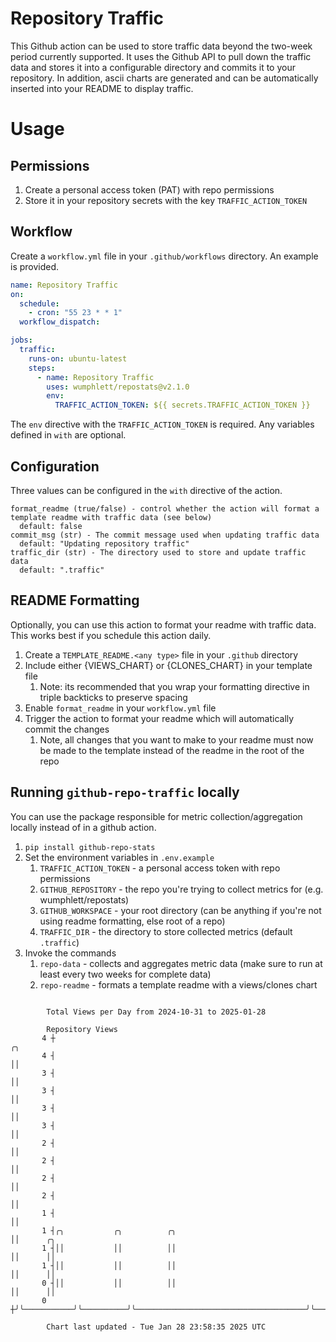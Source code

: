 # Repository Traffic

This Github action can be used to store traffic data beyond the two-week period currently supported.
It uses the Github API to pull down the traffic data and stores it into a configurable directory and commits it to your 
repository. In addition, ascii charts are generated and can be automatically inserted into your README to display traffic.

# Usage
## Permissions
1. Create a personal access token (PAT) with repo permissions
2. Store it in your repository secrets with the key `TRAFFIC_ACTION_TOKEN`

## Workflow
Create a `workflow.yml` file in your `.github/workflows` directory. An example is provided.

```yaml
name: Repository Traffic
on:
  schedule:
    - cron: "55 23 * * 1"
  workflow_dispatch:

jobs:
  traffic:
    runs-on: ubuntu-latest
    steps:
      - name: Repository Traffic
        uses: wumphlett/repostats@v2.1.0
        env:
          TRAFFIC_ACTION_TOKEN: ${{ secrets.TRAFFIC_ACTION_TOKEN }}
```
The `env` directive with the `TRAFFIC_ACTION_TOKEN` is required. Any variables defined in `with` are optional.

## Configuration
Three values can be configured in the `with` directive of the action.
```
format_readme (true/false) - control whether the action will format a template readme with traffic data (see below)
  default: false
commit_msg (str) - The commit message used when updating traffic data
  default: "Updating repository traffic"
traffic_dir (str) - The directory used to store and update traffic data
  default: ".traffic"
```

## README Formatting
Optionally, you can use this action to format your readme with traffic data. This works best if you schedule this action
daily.

1. Create a `TEMPLATE_README.<any type>` file in your `.github` directory
2. Include either {VIEWS_CHART} or {CLONES_CHART} in your template file
   1. Note: its recommended that you wrap your formatting directive in triple backticks to preserve spacing
3. Enable `format_readme` in your `workflow.yml` file
4. Trigger the action to format your readme which will automatically commit the changes
   1. Note, all changes that you want to make to your readme must now be made to the template instead of the readme in the root of the repo

## Running `github-repo-traffic` locally
You can use the package responsible for metric collection/aggregation locally instead of in a github action.

1. `pip install github-repo-stats`
2. Set the environment variables in `.env.example`
   1. `TRAFFIC_ACTION_TOKEN` - a personal access token with repo permissions
   2. `GITHUB_REPOSITORY` - the repo you're trying to collect metrics for (e.g. wumphlett/repostats)
   3. `GITHUB_WORKSPACE` - your root directory (can be anything if you're not using readme formatting, else root of a repo)
   4. `TRAFFIC_DIR` - the directory to store collected metrics (default `.traffic`)
3. Invoke the commands
   1. `repo-data` - collects and aggregates metric data (make sure to run at least every two weeks for complete data)
   2. `repo-readme` - formats a template readme with a views/clones chart

```

        Total Views per Day from 2024-10-31 to 2025-01-28

        Repository Views
       4 ┼                                                                 ╭╮
       4 ┤                                                                 ││
       3 ┤                                                                 ││
       3 ┤                                                                 ││
       3 ┤                                                                 ││
       3 ┤                                                                 ││
       2 ┤                                                                 ││
       2 ┤                                                                 ││
       2 ┤                                                                 ││
       2 ┤                                                                 ││
       1 ┤                                                                 ││
       1 ┤╭╮           ╭╮          ╭╮                                      ││      ╭╮
       1 ┤││           ││          ││                                      ││      ││
       1 ┤││           ││          ││                                      ││      ││
       0 ┤││           ││          ││                                      ││      ││
       0 ┼╯╰───────────╯╰──────────╯╰──────────────────────────────────────╯╰──────╯╰──────────────

        Chart last updated - Tue Jan 28 23:58:35 2025 UTC
        
```
